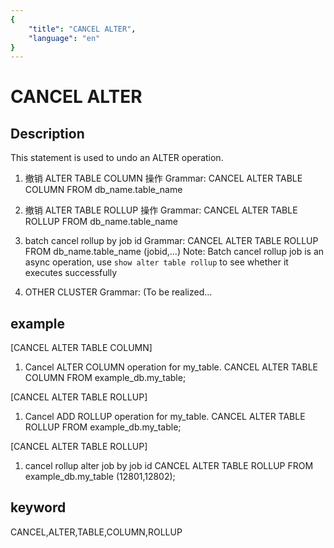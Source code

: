 ```yaml
---
{
    "title": "CANCEL ALTER",
    "language": "en"
}
---
```


<!-- 
Licensed to the Apache Software Foundation (ASF) under one
or more contributor license agreements.  See the NOTICE file
distributed with this work for additional information
regarding copyright ownership.  The ASF licenses this file
to you under the Apache License, Version 2.0 (the
"License"); you may not use this file except in compliance
with the License.  You may obtain a copy of the License at

  http://www.apache.org/licenses/LICENSE-2.0

Unless required by applicable law or agreed to in writing,
software distributed under the License is distributed on an
"AS IS" BASIS, WITHOUT WARRANTIES OR CONDITIONS OF ANY
KIND, either express or implied.  See the License for the
specific language governing permissions and limitations
under the License.
-->

# CANCEL ALTER
## Description
This statement is used to undo an ALTER operation.
1. 撤销 ALTER TABLE COLUMN 操作
Grammar:
CANCEL ALTER TABLE COLUMN
FROM db_name.table_name

2. 撤销 ALTER TABLE ROLLUP 操作
Grammar:
CANCEL ALTER TABLE ROLLUP
FROM db_name.table_name

3. batch cancel rollup by job id
    Grammar:
        CANCEL ALTER TABLE ROLLUP
                FROM db_name.table_name (jobid,...)
    Note:
        Batch cancel rollup job is an async operation, use `show alter table rollup` to see whether it executes successfully

2. OTHER CLUSTER
Grammar:
(To be realized...


## example
[CANCEL ALTER TABLE COLUMN]
1. Cancel ALTER COLUMN operation for my_table.
CANCEL ALTER TABLE COLUMN
FROM example_db.my_table;

[CANCEL ALTER TABLE ROLLUP]
1. Cancel ADD ROLLUP operation for my_table.
CANCEL ALTER TABLE ROLLUP
FROM example_db.my_table;

[CANCEL ALTER TABLE ROLLUP]
1. cancel rollup alter job by job id
CANCEL ALTER TABLE ROLLUP
FROM example_db.my_table (12801,12802);

## keyword
CANCEL,ALTER,TABLE,COLUMN,ROLLUP

